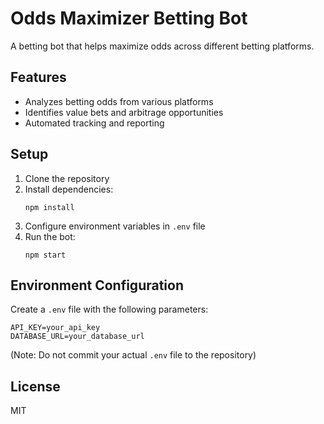 # Odds Maximizer Betting Bot

A betting bot that helps maximize odds across different betting platforms.

## Features

- Analyzes betting odds from various platforms
- Identifies value bets and arbitrage opportunities
- Automated tracking and reporting

## Setup

1. Clone the repository
2. Install dependencies:
   ```
   npm install
   ```
3. Configure environment variables in `.env` file
4. Run the bot:
   ```
   npm start
   ```

## Environment Configuration

Create a `.env` file with the following parameters:
```
API_KEY=your_api_key
DATABASE_URL=your_database_url
```
(Note: Do not commit your actual `.env` file to the repository)

## License

MIT 